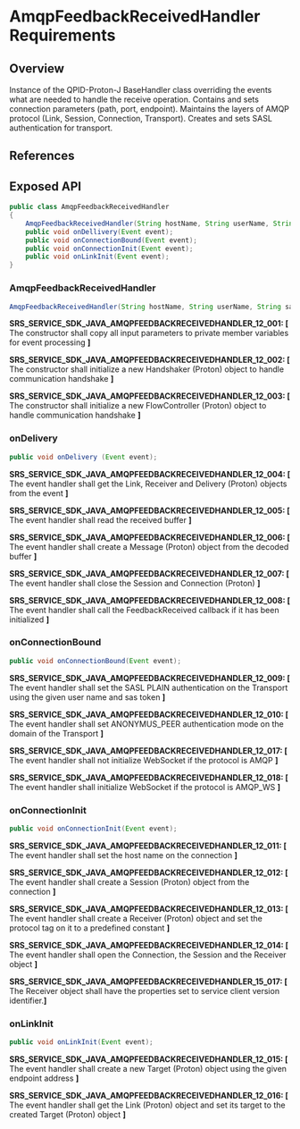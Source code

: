# AmqpFeedbackReceivedHandler Requirements

## Overview

Instance of the QPID-Proton-J BaseHandler class overriding the events what are needed to handle the receive  operation. Contains and sets connection parameters (path, port, endpoint). Maintains the layers of AMQP protocol (Link, Session, Connection, Transport). Creates and sets SASL authentication for transport. 

## References

## Exposed API

```java
public class AmqpFeedbackReceivedHandler 
{
    AmqpFeedbackReceivedHandler(String hostName, String userName, String sasToken, AmqpFeedbackReceivedEvent amqpFeedbackReceivedEvent);
    public void onDellivery(Event event);
    public void onConnectionBound(Event event);
    public void onConnectionInit(Event event);
    public void onLinkInit(Event event);
}
```

### AmqpFeedbackReceivedHandler

```java
AmqpFeedbackReceivedHandler(String hostName, String userName, String sasToken, AmqpFeedbackReceivedEvent amqpFeedbackReceivedEvent);
```
**SRS_SERVICE_SDK_JAVA_AMQPFEEDBACKRECEIVEDHANDLER_12_001: [** The constructor shall copy all input parameters to private member variables for event processing **]**

**SRS_SERVICE_SDK_JAVA_AMQPFEEDBACKRECEIVEDHANDLER_12_002: [** The constructor shall initialize a new Handshaker (Proton) object to handle communication handshake **]**

**SRS_SERVICE_SDK_JAVA_AMQPFEEDBACKRECEIVEDHANDLER_12_003: [** The constructor shall initialize a new FlowController (Proton) object to handle communication handshake **]**

### onDelivery

```java
public void onDelivery (Event event);
```
**SRS_SERVICE_SDK_JAVA_AMQPFEEDBACKRECEIVEDHANDLER_12_004: [** The event handler shall get the Link, Receiver and Delivery (Proton) objects from the event **]**

**SRS_SERVICE_SDK_JAVA_AMQPFEEDBACKRECEIVEDHANDLER_12_005: [** The event handler shall read the received buffer **]**

**SRS_SERVICE_SDK_JAVA_AMQPFEEDBACKRECEIVEDHANDLER_12_006: [** The event handler shall create a Message (Proton) object from the decoded buffer **]**

**SRS_SERVICE_SDK_JAVA_AMQPFEEDBACKRECEIVEDHANDLER_12_007: [** The event handler shall close the Session and Connection (Proton) **]**

**SRS_SERVICE_SDK_JAVA_AMQPFEEDBACKRECEIVEDHANDLER_12_008: [** The event handler shall call the FeedbackReceived callback if it has been initialized **]**

### onConnectionBound

```java
public void onConnectionBound(Event event);
```
**SRS_SERVICE_SDK_JAVA_AMQPFEEDBACKRECEIVEDHANDLER_12_009: [** The event handler shall set the SASL PLAIN authentication on the Transport using the given user name and sas token **]**

**SRS_SERVICE_SDK_JAVA_AMQPFEEDBACKRECEIVEDHANDLER_12_010: [** The event handler shall set ANONYMUS_PEER authentication mode on the domain of the Transport **]**

**SRS_SERVICE_SDK_JAVA_AMQPFEEDBACKRECEIVEDHANDLER_12_017: [** The event handler shall not initialize WebSocket if the protocol is AMQP **]**

**SRS_SERVICE_SDK_JAVA_AMQPFEEDBACKRECEIVEDHANDLER_12_018: [** The event handler shall initialize WebSocket if the protocol is AMQP_WS **]**


### onConnectionInit

```java
public void onConnectionInit(Event event);
```
**SRS_SERVICE_SDK_JAVA_AMQPFEEDBACKRECEIVEDHANDLER_12_011: [** The event handler shall set the host name on the connection **]**

**SRS_SERVICE_SDK_JAVA_AMQPFEEDBACKRECEIVEDHANDLER_12_012: [** The event handler shall create a Session (Proton) object from the connection **]**

**SRS_SERVICE_SDK_JAVA_AMQPFEEDBACKRECEIVEDHANDLER_12_013: [** The event handler shall create a Receiver (Proton) object and set the protocol tag on it to a predefined constant **]**

**SRS_SERVICE_SDK_JAVA_AMQPFEEDBACKRECEIVEDHANDLER_12_014: [** The event handler shall open the Connection, the Session and the Receiver object **]**

**SRS_SERVICE_SDK_JAVA_AMQPFEEDBACKRECEIVEDHANDLER_15_017: [** The Receiver object shall have the properties set to service client version identifier.**]**

### onLinkInit

```java
public void onLinkInit(Event event);
```
**SRS_SERVICE_SDK_JAVA_AMQPFEEDBACKRECEIVEDHANDLER_12_015: [** The event handler shall create a new Target (Proton) object using the given endpoint address **]**

**SRS_SERVICE_SDK_JAVA_AMQPFEEDBACKRECEIVEDHANDLER_12_016: [** The event handler shall get the Link (Proton) object and set its target to the created Target (Proton) object **]**
